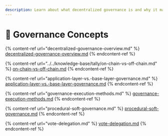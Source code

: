 ```yaml
---
description: Learn about what decentralized governance is and why it matters.
---
```


# 📜 Governance Concepts

{% content-ref url="decentralized-governance-overview.md" %}
[decentralized-governance-overview.md](decentralized-governance-overview.md)
{% endcontent-ref %}

{% content-ref url="../../knowledge-base/tally/on-chain-vs-off-chain.md" %}
[on-chain-vs-off-chain.md](../../knowledge-base/tally/on-chain-vs-off-chain.md)
{% endcontent-ref %}

{% content-ref url="application-layer-vs.-base-layer-governance.md" %}
[application-layer-vs.-base-layer-governance.md](application-layer-vs.-base-layer-governance.md)
{% endcontent-ref %}

{% content-ref url="governance-execution-methods.md" %}
[governance-execution-methods.md](governance-execution-methods.md)
{% endcontent-ref %}

{% content-ref url="procedural-soft-governance.md" %}
[procedural-soft-governance.md](procedural-soft-governance.md)
{% endcontent-ref %}

{% content-ref url="vote-delegation.md" %}
[vote-delegation.md](vote-delegation.md)
{% endcontent-ref %}
